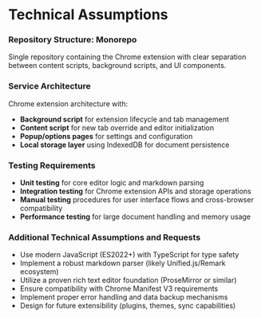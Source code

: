 # Technical Assumptions

### Repository Structure: Monorepo
Single repository containing the Chrome extension with clear separation between content scripts, background scripts, and UI components.

### Service Architecture
Chrome extension architecture with:
- **Background script** for extension lifecycle and tab management
- **Content script** for new tab override and editor initialization  
- **Popup/options pages** for settings and configuration
- **Local storage layer** using IndexedDB for document persistence

### Testing Requirements
- **Unit testing** for core editor logic and markdown parsing
- **Integration testing** for Chrome extension APIs and storage operations
- **Manual testing** procedures for user interface flows and cross-browser compatibility
- **Performance testing** for large document handling and memory usage

### Additional Technical Assumptions and Requests
- Use modern JavaScript (ES2022+) with TypeScript for type safety
- Implement a robust markdown parser (likely Unified.js/Remark ecosystem)
- Utilize a proven rich text editor foundation (ProseMirror or similar)
- Ensure compatibility with Chrome Manifest V3 requirements
- Implement proper error handling and data backup mechanisms
- Design for future extensibility (plugins, themes, sync capabilities)